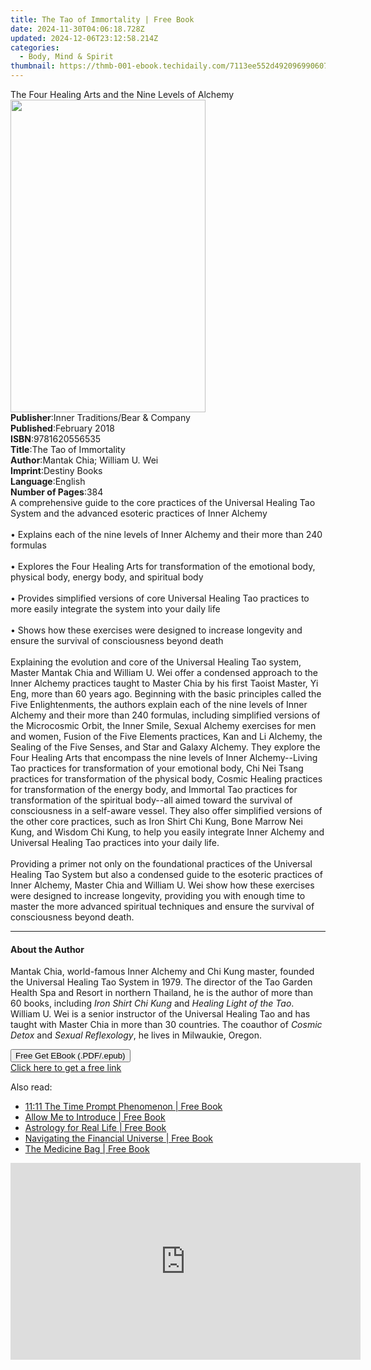 ```yaml
---
title: The Tao of Immortality | Free Book
date: 2024-11-30T04:06:18.728Z
updated: 2024-12-06T23:12:58.214Z
categories:
  - Body, Mind & Spirit
thumbnail: https://thmb-001-ebook.techidaily.com/7113ee552d4920969906078f8880452e09792aa6899b5d073a14196762283f12.jpg
---
```

<main id="book-container">
  <div class="flex flex-col">
    <div class="book-brief flex-1 py-6 px-4 sm:p-6 md:py-10 md:px-8">
      <!-- brief-->
      <div class="book-brief-main">
        The Four Healing Arts and the Nine Levels of Alchemy
      </div>
    </div>
    <div
      class="book-meta-info flex-1 grid gap-4 col-start-1 col-end-3 row-start-1 sm:mb-6 sm:grid-cols-4 lg:gap-6 lg:col-start-2 lg:row-end-6 lg:row-span-6 lg:mb-0"
    >
      <div
        class="book-meta-info-left place-content-center mt-4 p-4 text-sm leading-6 col-start-2 col-span-2 dark:text-slate-400"
      >
        <img
          class="w-full h-500 object-cover rounded-lg sm:h-255 sm:col-span-2 lg:col-span-full"
          src="https://img-001-ebook.techidaily.com/1d2336ee1b5472078a22a8b0aa853f6d9ae6306a8d324b9f074f0834a477ccf3.jpg"
          alt=""
          width="312"
          height="500"
        />
      </div>
      <div
        class="book-meta-info-right mt-2 col-start-1 row-start-2 col-span-3 self-center"
      >
        <!-- meta data  -->
        <div class="flex flex-col px-4 md:px-8">
          <div class="flex-1">
            <strong>Publisher</strong>:<span class="px-2"
              >Inner Traditions/Bear &amp; Company</span
            >
          </div>
          <div class="flex-1">
            <strong>Published</strong>:<span class="px-2">February 2018</span>
          </div>
          <div class="flex-1">
            <strong>ISBN</strong>:<span class="px-2">9781620556535</span>
          </div>
          <div class="flex-1">
            <strong>Title</strong>:<span class="px-2"
              >The Tao of Immortality</span
            >
          </div>
          <div class="flex-1">
            <strong>Author</strong>:<span class="px-2"
              >Mantak Chia; William U. Wei</span
            >
          </div>
          <div class="flex-1">
            <strong>Imprint</strong>:<span class="px-2">Destiny Books</span>
          </div>
          <div class="flex-1">
            <strong>Language</strong>:<span class="px-2">English</span>
          </div>
          <div class="flex-1">
            <strong>Number of Pages</strong>:<span class="px-2">384</span>
          </div>
        </div>
      </div>
    </div>
    <div class="book-description flex-1 py-6 px-4 sm:p-6 md:py-10 md:px-8">
      <div class="book-description-main">
        <div accordion-content="" id="description">
          A comprehensive guide to the core practices of the Universal Healing
          Tao System and the advanced esoteric practices of Inner Alchemy
          <br /><br />• Explains each of the nine levels of Inner Alchemy and
          their more than 240 formulas <br /><br />• Explores the Four Healing
          Arts for transformation of the emotional body, physical body, energy
          body, and spiritual body <br /><br />• Provides simplified versions of
          core Universal Healing Tao practices to more easily integrate the
          system into your daily life <br /><br />• Shows how these exercises
          were designed to increase longevity and ensure the survival of
          consciousness beyond death <br /><br />Explaining the evolution and
          core of the Universal Healing Tao system, Master Mantak Chia and
          William U. Wei offer a condensed approach to the Inner Alchemy
          practices taught to Master Chia by his first Taoist Master, Yi Eng,
          more than 60 years ago. Beginning with the basic principles called the
          Five Enlightenments, the authors explain each of the nine levels of
          Inner Alchemy and their more than 240 formulas, including simplified
          versions of the Microcosmic Orbit, the Inner Smile, Sexual Alchemy
          exercises for men and women, Fusion of the Five Elements practices,
          Kan and Li Alchemy, the Sealing of the Five Senses, and Star and
          Galaxy Alchemy. They explore the Four Healing Arts that encompass the
          nine levels of Inner Alchemy--Living Tao practices for transformation
          of your emotional body, Chi Nei Tsang practices for transformation of
          the physical body, Cosmic Healing practices for transformation of the
          energy body, and Immortal Tao practices for transformation of the
          spiritual body--all aimed toward the survival of consciousness in a
          self-aware vessel. They also offer simplified versions of the other
          core practices, such as Iron Shirt Chi Kung, Bone Marrow Nei Kung, and
          Wisdom Chi Kung, to help you easily integrate Inner Alchemy and
          Universal Healing Tao practices into your daily life.
          <br /><br />Providing a primer not only on the foundational practices
          of the Universal Healing Tao System but also a condensed guide to the
          esoteric practices of Inner Alchemy, Master Chia and William U. Wei
          show how these exercises were designed to increase longevity,
          providing you with enough time to master the more advanced spiritual
          techniques and ensure the survival of consciousness beyond death.
        </div>
        <div class="accordion-fader"></div>
      </div>
    </div>
    <div class="book-excerpts flex-1 py-6 px-4 sm:p-6 md:py-10 md:px-8">
      <!-- excerpts-->
      <div class="book-excerpts-main">
        <hr />
        <h4 class="placeholder placeholder-heading">
          <span>About the Author</span>
        </h4>
        <p>
          Mantak Chia, world-famous Inner Alchemy and Chi Kung master, founded
          the Universal Healing Tao System in 1979. The director of the Tao
          Garden Health Spa and Resort in northern Thailand, he is the author of
          more than 60 books, including <i>Iron Shirt Chi Kung</i> and
          <i>Healing Light of the Tao</i>. William U. Wei is a senior instructor
          of the Universal Healing Tao and has taught with Master Chia in more
          than 30 countries. The coauthor of <i>Cosmic Detox</i> and
          <i>Sexual Reflexology</i>, he lives in Milwaukie, Oregon.
        </p>
      </div>
    </div>
    <div
      class="book-about-author flex-1 py-6 px-4 sm:p-6 md:py-10 md:px-8"
    ></div>
    <div class="book-free-get flex-1 py-6 px-4 sm:p-6 md:py-10 md:px-8">
      <button
        id="btn-free-get"
        class="bg-blue-500 hover:bg-blue-700 text-white font-bold py-2 px-4 rounded"
      >
        Free Get EBook (.PDF/.epub)
      </button>
      <div id="countdown-display" class="px-2 text-lg mt-2"></div>
      <a
        id="free-link"
        class="hidden bg-blue-500 hover:bg-blue-700 text-white font-bold py-2 px-4 rounded"
        href="https://www.ebooks.com/en-us/book/95782601/the-tao-of-immortality/mantak-chia/"
        target="_blank"
        >Click here to get a free link</a
      >
    </div>
    <script>
      let countdownTime = 0;
      let countdownInterval = null;
      document
        .getElementById('btn-free-get')
        .addEventListener('click', startCountdown);
      function startCountdown() {
        countdownTime = new Date().getTime() + 60000 * 3;
        countdownInterval = setInterval(updateCountdown, 1000);
        document.getElementById('btn-free-get').disabled = true;
        document
          .getElementById('btn-free-get')
          .classList.add('bg-gray-500', 'cursor-not-allowed');
      }
      function updateCountdown() {
        let currentTime = new Date().getTime();
        let timeLeft = countdownTime - currentTime;
        let secondsLeft = Math.floor(timeLeft / 1000);
        document.getElementById('countdown-display').innerHTML =
          `Remaining time: ${secondsLeft} seconds.`;
        if (secondsLeft <= 0) {
          clearInterval(countdownInterval);
          document.getElementById('btn-free-get').classList.add('hidden');
          document.getElementById('free-link').classList.remove('hidden');
          document.getElementById('countdown-display').innerHTML = '';
        }
      }
    </script>
  </div>
</main>

<ins class="adsbygoogle"
      style="display:block"
      data-ad-client="ca-pub-7571918770474297"
      data-ad-slot="8358498916"
      data-ad-format="auto"
      data-full-width-responsive="true"></ins>
    

<span class="atpl-alsoreadstyle">Also read:</span>
<div><ul>
<li><a href="https://novels-ebooks.techidaily.com/209636299-9781633411470-1111-the-time-prompt-phenomenon/"><u>11:11 The Time Prompt Phenomenon | Free Book</u></a></li>
<li><a href="https://novels-ebooks.techidaily.com/209636296-9781633411128-allow-me-to-introduce/"><u>Allow Me to Introduce | Free Book</u></a></li>
<li><a href="https://novels-ebooks.techidaily.com/209636294-9781633411142-astrology-for-real-life/"><u>Astrology for Real Life | Free Book</u></a></li>
<li><a href="https://novels-ebooks.techidaily.com/209636289-9780892546848-navigating-the-financial-universe/"><u>Navigating the Financial Universe | Free Book</u></a></li>
<li><a href="https://novels-ebooks.techidaily.com/209636291-9781938289880-the-medicine-bag/"><u>The Medicine Bag | Free Book</u></a></li>
</ul></div>

<!-- affiliate ads begin -->
<iframe width="560" height="315" src="https://www.youtube.com/embed/2ipTu54inBo?si=gRegjvtVq5gm_PHo" title="YouTube video player" frameborder="0" allow="accelerometer; autoplay; clipboard-write; encrypted-media; gyroscope; picture-in-picture; web-share" referrerpolicy="strict-origin-when-cross-origin" allowfullscreen></iframe>
<!-- affiliate ads end -->

